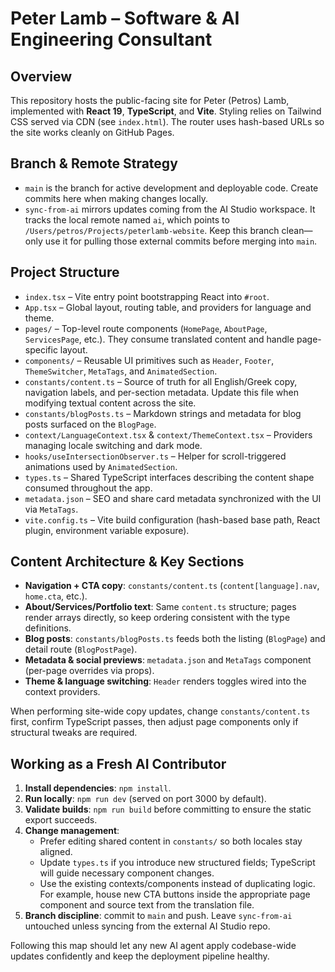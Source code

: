 # Peter Lamb – Software & AI Engineering Consultant

## Overview
This repository hosts the public-facing site for Peter (Petros) Lamb, implemented with **React 19**, **TypeScript**, and **Vite**. Styling relies on Tailwind CSS served via CDN (see `index.html`). The router uses hash-based URLs so the site works cleanly on GitHub Pages.

## Branch & Remote Strategy
- `main` is the branch for active development and deployable code. Create commits here when making changes locally.
- `sync-from-ai` mirrors updates coming from the AI Studio workspace. It tracks the local remote named `ai`, which points to `/Users/petros/Projects/peterlamb-website`. Keep this branch clean—only use it for pulling those external commits before merging into `main`.

## Project Structure
- `index.tsx` – Vite entry point bootstrapping React into `#root`.
- `App.tsx` – Global layout, routing table, and providers for language and theme.
- `pages/` – Top-level route components (`HomePage`, `AboutPage`, `ServicesPage`, etc.). They consume translated content and handle page-specific layout.
- `components/` – Reusable UI primitives such as `Header`, `Footer`, `ThemeSwitcher`, `MetaTags`, and `AnimatedSection`.
- `constants/content.ts` – Source of truth for all English/Greek copy, navigation labels, and per-section metadata. Update this file when modifying textual content across the site.
- `constants/blogPosts.ts` – Markdown strings and metadata for blog posts surfaced on the `BlogPage`.
- `context/LanguageContext.tsx` & `context/ThemeContext.tsx` – Providers managing locale switching and dark mode.
- `hooks/useIntersectionObserver.ts` – Helper for scroll-triggered animations used by `AnimatedSection`.
- `types.ts` – Shared TypeScript interfaces describing the content shape consumed throughout the app.
- `metadata.json` – SEO and share card metadata synchronized with the UI via `MetaTags`.
- `vite.config.ts` – Vite build configuration (hash-based base path, React plugin, environment variable exposure).

## Content Architecture & Key Sections
- **Navigation + CTA copy**: `constants/content.ts` (`content[language].nav`, `home.cta`, etc.).
- **About/Services/Portfolio text**: Same `content.ts` structure; pages render arrays directly, so keep ordering consistent with the type definitions.
- **Blog posts**: `constants/blogPosts.ts` feeds both the listing (`BlogPage`) and detail route (`BlogPostPage`).
- **Metadata & social previews**: `metadata.json` and `MetaTags` component (per-page overrides via props).
- **Theme & language switching**: `Header` renders toggles wired into the context providers.

When performing site-wide copy updates, change `constants/content.ts` first, confirm TypeScript passes, then adjust page components only if structural tweaks are required.

## Working as a Fresh AI Contributor
1. **Install dependencies**: `npm install`.
2. **Run locally**: `npm run dev` (served on port 3000 by default).
3. **Validate builds**: `npm run build` before committing to ensure the static export succeeds.
4. **Change management**:
   - Prefer editing shared content in `constants/` so both locales stay aligned.
   - Update `types.ts` if you introduce new structured fields; TypeScript will guide necessary component changes.
   - Use the existing contexts/components instead of duplicating logic. For example, house new CTA buttons inside the appropriate page component and source text from the translation file.
5. **Branch discipline**: commit to `main` and push. Leave `sync-from-ai` untouched unless syncing from the external AI Studio repo.

Following this map should let any new AI agent apply codebase-wide updates confidently and keep the deployment pipeline healthy.
